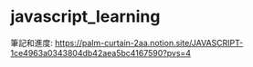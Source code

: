 # javascript_learning
筆記和進度: https://palm-curtain-2aa.notion.site/JAVASCRIPT-1ce4963a0343804db42aea5bc4167590?pvs=4
